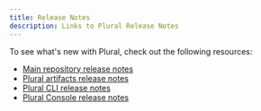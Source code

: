 ```yaml
---
title: Release Notes
description: Links to Plural Release Notes
---
```


To see what's new with Plural, check out the following resources:

- [Main repository release notes](https://github.com/pluralsh/plural/releases)
- [Plural artifacts release notes](https://github.com/pluralsh/plural-artifacts/releases)
- [Plural CLI release notes](https://github.com/pluralsh/plural-cli/releases)
- [Plural Console release notes](https://github.com/pluralsh/console/releases)
